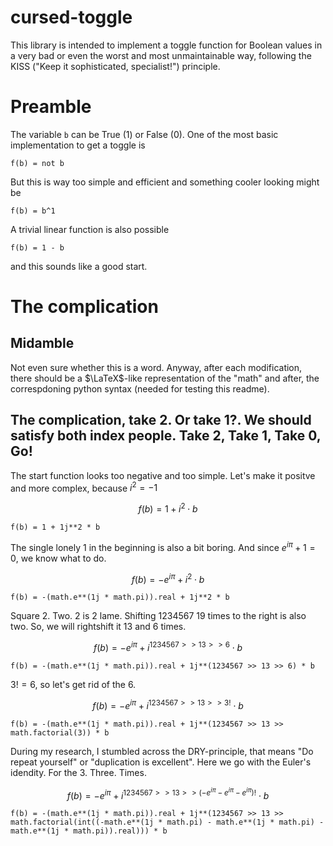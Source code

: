 # cursed-toggle
This library is intended to implement a toggle function for Boolean values in a very bad or even the worst and most unmaintainable way, following the KISS ("Keep it sophisticated, specialist!") principle.

# Preamble
The variable `b` can be True (1) or False (0). One of the most basic implementation to get a toggle is
```
f(b) = not b
```

But this is way too simple and efficient and something cooler looking might be
```
f(b) = b^1
```

A trivial linear function is also possible
```
f(b) = 1 - b
```

and this sounds like a good start.

# The complication
## Midamble
Not even sure whether this is a word. Anyway, after each modification, there should be a $\LaTeX$-like representation of the "math" and after, the correspdoning python syntax (needed for testing this readme).

## The complication, take 2. Or take 1?. We should satisfy both index people. Take 2, Take 1, Take 0, Go!
The start function looks too negative and too simple. Let's make it positve and more complex, because $i^2 = -1$

$$ f(b) = 1 + i^2 \cdot b $$
```
f(b) = 1 + 1j**2 * b
```

The single lonely 1 in the beginning is also a bit boring. And since $e^{i\pi} + 1 = 0$, we know what to do.

$$ f(b) = -e^{i\pi} + i^2 \cdot b $$
```
f(b) = -(math.e**(1j * math.pi)).real + 1j**2 * b
```

Square 2. Two. 2 is 2 lame. Shifting 1234567 19 times to the right is also two. So, we will rightshift it 13 and 6 times.

$$ f(b) = -e^{i\pi} + i^{1234567 >> 13 >> 6} \cdot b $$
```
f(b) = -(math.e**(1j * math.pi)).real + 1j**(1234567 >> 13 >> 6) * b
```

$3! = 6$, so let's get rid of the 6.

$$ f(b) = -e^{i\pi} + i^{1234567 >> 13 >> 3!} \cdot b $$
```
f(b) = -(math.e**(1j * math.pi)).real + 1j**(1234567 >> 13 >> math.factorial(3)) * b
```

During my research, I stumbled across the DRY-principle, that means "Do repeat yourself" or "duplication is excellent". Here we go with the Euler's idendity. For the 3. Three. Times.

$$ f(b) = -e^{i\pi} + i^{1234567 >> 13 >> \left(-e^{i\pi} - e^{i\pi} - e^{i\pi}\right)!} \cdot b $$
```
f(b) = -(math.e**(1j * math.pi)).real + 1j**(1234567 >> 13 >> math.factorial(int((-math.e**(1j * math.pi) - math.e**(1j * math.pi) - math.e**(1j * math.pi)).real))) * b
```
